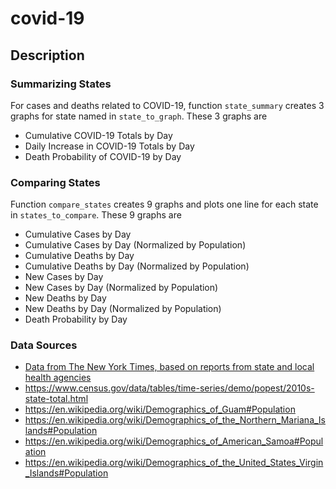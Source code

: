 # covid-19

## Description

### Summarizing States

For cases and deaths related to COVID-19, function `state_summary` creates 3 graphs for state named in `state_to_graph`.  These 3 graphs are

* Cumulative COVID-19 Totals by Day
* Daily Increase in COVID-19 Totals by Day
* Death Probability of COVID-19 by Day

### Comparing States

Function `compare_states` creates 9 graphs and plots one line for each state in `states_to_compare`.  These 9 graphs are

* Cumulative Cases by Day
* Cumulative Cases by Day (Normalized by Population)
* Cumulative Deaths by Day
* Cumulative Deaths by Day (Normalized by Population)
* New Cases by Day
* New Cases by Day (Normalized by Population)
* New Deaths by Day
* New Deaths by Day (Normalized by Population)
* Death Probability by Day

### Data Sources
* [Data from The New York Times, based on reports from state and local health agencies](https://github.com/nytimes/covid-19-data)
* https://www.census.gov/data/tables/time-series/demo/popest/2010s-state-total.html
* https://en.wikipedia.org/wiki/Demographics_of_Guam#Population
* https://en.wikipedia.org/wiki/Demographics_of_the_Northern_Mariana_Islands#Population
* https://en.wikipedia.org/wiki/Demographics_of_American_Samoa#Population
* https://en.wikipedia.org/wiki/Demographics_of_the_United_States_Virgin_Islands#Population 
